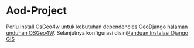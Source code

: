 # Aod-Project

Perlu install OsGeo4w untuk kebutuhan dependencies GeoDjango [halaman unduhan OSGeo4W](https://trac.osgeo.org/osgeo4w/).
Selanjutnya konfigurasi disini[Panduan Instalasi Django GIS](https://docs.djangoproject.com/en/5.1/ref/contrib/gis/install/)

